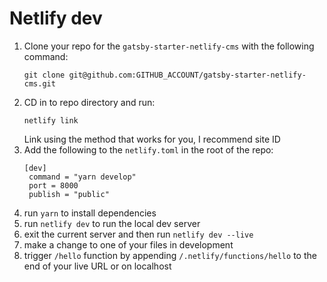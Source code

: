 # Netlify dev

1. Clone your repo for the `gatsby-starter-netlify-cms` with the following command:
   ```
   git clone git@github.com:GITHUB_ACCOUNT/gatsby-starter-netlify-cms.git
   ```
2. CD in to repo directory and run:
   ```
   netlify link
   ```
   Link using the method that works for you, I recommend site ID
3. Add the following to the `netlify.toml` in the root of the repo:
   ```
   [dev]
    command = "yarn develop"
    port = 8000
    publish = "public"
   ```
4. run `yarn` to install dependencies
5. run `netlify dev` to run the local dev server
6. exit the current server and then run `netlify dev --live`
7. make a change to one of your files in development
8. trigger `/hello` function by appending `/.netlify/functions/hello` to the end of your live URL or on localhost
